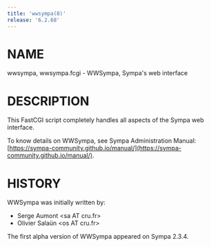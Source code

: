 ```yaml
---
title: 'wwsympa(8)'
release: '6.2.68'
---
```


# NAME 

wwsympa, wwsympa.fcgi - WWSympa, Sympa's web interface 

# DESCRIPTION 

This FastCGI script completely handles all aspects of the Sympa web interface.

To know details on WWSympa, see Sympa Administration Manual:
[https://sympa-community.github.io/manual/](https://sympa-community.github.io/manual/).

# HISTORY

WWSympa was initially written by:

- Serge Aumont &lt;sa AT cru.fr> 
- Olivier Salaün &lt;os AT cru.fr> 

The first alpha version of WWSympa appeared on Sympa 2.3.4.
